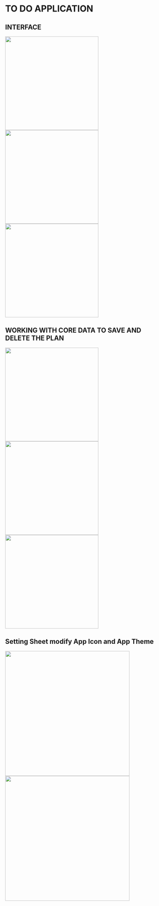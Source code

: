 # TO DO APPLICATION
## INTERFACE
<img src = "https://github.com/Hungtnq911/Todo-App/assets/43258226/45b4528d-9c6b-4eeb-9242-7e697090417a" width = "300">
<img src = "https://github.com/Hungtnq911/Todo-App/assets/43258226/5dd49f0b-95a8-43a0-b46f-f3a68e67c2d0" width = "300">
<img src = "https://github.com/Hungtnq911/Todo-App/assets/43258226/d473fa6e-5b60-452d-ac5b-8b3aa0cc383c" width = "300">

## WORKING WITH CORE DATA TO SAVE AND DELETE THE PLAN

<img src = "https://github.com/Hungtnq911/Todo-App/assets/43258226/03e10a89-a532-468d-9721-c24e46cd772b" width = "300">
<img src = "https://github.com/Hungtnq911/Todo-App/assets/43258226/238ae3d9-940e-4c5f-9f8d-9bf1969b3dc1" width = "300">
<img src = "https://github.com/Hungtnq911/Todo-App/assets/43258226/547bd044-7262-41c6-bac0-a06254e5814b" width = "300">

## Setting Sheet modify App Icon and App Theme
<img src = "https://github.com/Hungtnq911/Todo-App/assets/43258226/196b754d-fdf9-427d-a726-84c7b16b5c91" width = "400">

<img src = "https://github.com/Hungtnq911/Todo-App/assets/43258226/a61afa14-3ed1-4565-bb72-05f7af74cb81" width = "400">

